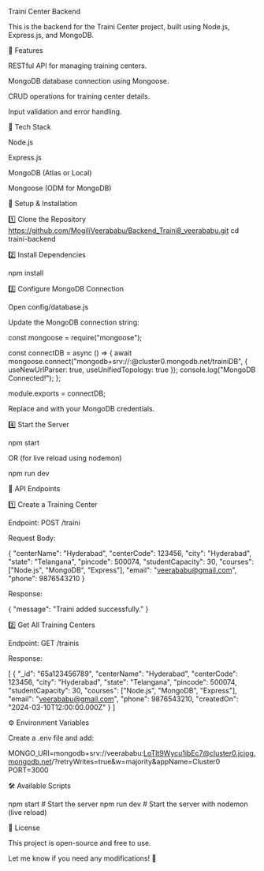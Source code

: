 Traini Center Backend

This is the backend for the Traini Center project, built using Node.js, Express.js, and MongoDB.

🚀 Features

RESTful API for managing training centers.

MongoDB database connection using Mongoose.

CRUD operations for training center details.

Input validation and error handling.

📌 Tech Stack

Node.js

Express.js

MongoDB (Atlas or Local)

Mongoose (ODM for MongoDB)

🔧 Setup & Installation

1️⃣ Clone the Repository
https://github.com/MogiliVeerababu/Backend_Traini8_veerababu.git
cd traini-backend

2️⃣ Install Dependencies

npm install

3️⃣ Configure MongoDB Connection

Open config/database.js

Update the MongoDB connection string:

const mongoose = require("mongoose");

const connectDB = async () => {
    await mongoose.connect("mongodb+srv://<username>:<password>@cluster0.mongodb.net/trainiDB", {
        useNewUrlParser: true,
        useUnifiedTopology: true
    });
    console.log("MongoDB Connected!");
};

module.exports = connectDB;

Replace <username> and <password> with your MongoDB credentials.

4️⃣ Start the Server

npm start

OR (for live reload using nodemon)

npm run dev

📌 API Endpoints

1️⃣ Create a Training Center

Endpoint: POST /traini

Request Body:

{
    "centerName": "Hyderabad",
    "centerCode": 123456,
    "city": "Hyderabad",
    "state": "Telangana",
    "pincode": 500074,
    "studentCapacity": 30,
    "courses": ["Node.js", "MongoDB", "Express"],
    "email": "veerababu@gmail.com",
    "phone": 9876543210
}

Response:

{ "message": "Traini added successfully." }

2️⃣ Get All Training Centers

Endpoint: GET /trainis

Response:

[
    {
        "_id": "65a123456789",
        "centerName": "Hyderabad",
        "centerCode": 123456,
        "city": "Hyderabad",
        "state": "Telangana",
        "pincode": 500074,
        "studentCapacity": 30,
        "courses": ["Node.js", "MongoDB", "Express"],
        "email": "veerababu@gmail.com",
        "phone": 9876543210,
        "createdOn": "2024-03-10T12:00:00.000Z"
    }
]

⚙ Environment Variables

Create a .env file and add:

MONGO_URI=mongodb+srv://veerababu:LoTlt9Wycu1ibEc7@cluster0.jcjog.mongodb.net/?retryWrites=true&w=majority&appName=Cluster0
PORT=3000

🛠 Available Scripts

npm start     # Start the server
npm run dev   # Start the server with nodemon (live reload)

📜 License

This project is open-source and free to use.


Let me know if you need any modifications! 🚀